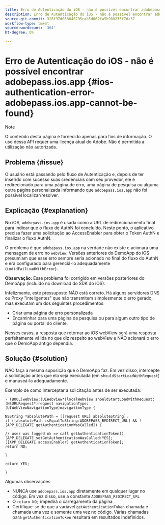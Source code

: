 ```yaml
---
title: Erro de Autenticação do iOS - não é possível encontrar adobepass.ios.app
description: Erro de Autenticação do iOS - não é possível encontrar adobepass.ios.app
source-git-commit: 326f97d058646795cab5d062fa5b980235f7da37
workflow-type: tm+mt
source-wordcount: '364'
ht-degree: 0%

---
```



# Erro de Autenticação do iOS - não é possível encontrar adobepass.ios.app {#ios-authentication-error-adobepass.ios.app-cannot-be-found}

>[!NOTE]
>
>O conteúdo desta página é fornecido apenas para fins de informação. O uso dessa API requer uma licença atual do Adobe. Não é permitida a utilização não autorizada.

## Problema {#issue}

O usuário está passando pelo fluxo de Autenticação e, depois de ter inserido com sucesso suas credenciais com seu provedor, ele é redirecionado para uma página de erro, uma página de pesquisa ou alguma outra página personalizada informando que `adobepass.ios.app` não foi possível localizar/resolver.

## Explicação {#explanation}

No iOS, `adobepass.ios.app` é usada como a URL de redirecionamento final para indicar que o fluxo de AuthN foi concluído. Neste ponto, o aplicativo precisa fazer uma solicitação ao AccessEnabler para obter o Token AuthN e finalizar o fluxo AuthN.

O problema é que `adobepass.ios.app` na verdade não existe e acionará uma mensagem de erro no `webView`. Versões anteriores do DemoApp do iOS presumiam que esse erro sempre seria acionado no final do fluxo do AuthN e era configurado para gerenciá-lo adequadamente (`indidFailLoadWithError`).

**Observação:** Esse problema foi corrigido em versões posteriores do DemoApp (incluído no download do SDK do iOS).

Infelizmente, este pressuposto NÃO está correto. Há alguns servidores DNS ou Proxy &quot;inteligentes&quot; que não transmitem simplesmente o erro gerado, mas executam um dos seguintes procedimentos: 

- Criar uma página de erro personalizada
- Encaminhar para uma página de pesquisa ou para algum outro tipo de página ou portal do cliente.

Nesses casos, a resposta que retornar ao iOS webView será uma resposta perfeitamente válida no que diz respeito ao webView e NÃO acionará o erro que o DemoApp antigo dependia.

## Solução {#solution}

NÃO faça a mesma suposição que o DemoApp faz. Em vez disso, intercepte a solicitação antes que ela seja executada (em `shouldStartLoadWithRequest`) e manuseá-la adequadamente.

Exemplo de como interceptar a solicitação antes de ser executada:

```obj-c
- (BOOL)webView:(UIWebView*)localWebView shouldStartLoadWithRequest:(NSURLRequest*)request navigationType:(UIWebViewNavigationType)navigationType {

NSString *absolutePath = [[request URL] absoluteString]; 
if ([absolutePath isEqualToString:ADOBEPASS_REDIRECT_URL] && ![APP_DELEGATE getAuthenticationWasCalled]) {

// user was logged ok => call getAuthenticationToken() 
[APP_DELEGATE setGetAuthenticationWasCalled:YES]; 
[[APP_DELEGATE accessEnabler] getAuthenticationToken];
return NO;

}

return YES;

}
```

Algumas observações:

- NUNCA use `adobepass.ios.app` diretamente em qualquer lugar no código. Em vez disso, use a constante `ADOBEPASS_REDIRECT_URL`
- O `return NO;` impedirá o carregamento da página
- Certifique-se de que a variável `getAuthenticationToken` chamada é chamada uma vez e somente uma vez no código. Várias chamadas para `getAuthenticationToken` resultará em resultados indefinidos.

